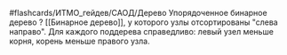 #flashcards/ИТМО_гейдев/САОД/Дерево
Упорядоченное бинарное дерево
?
[[Бинарное дерево]], у которого узлы отсортированы "слева направо". Для каждого поддерева справедливо: левый узел меньше корня, корень меньше правого узла.
